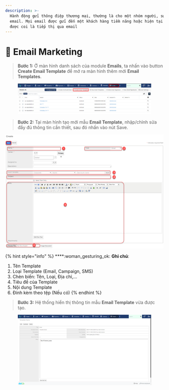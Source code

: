 ```yaml
---
description: >-
  Hành động gửi thông điệp thương mại, thường là cho một nhóm người, sử dụng
  email. Mọi email được gửi đến một khách hàng tiềm năng hoặc hiện tại có thể
  được coi là tiếp thị qua email
---
```


# 📧 Email Marketing

> **Bước 1:** Ở màn hình danh sách của module **Emails**, ta nhấn vào button **Create Email Template** để mở ra màn hình thêm mới **Email Templates**.

<figure><img src="../.gitbook/assets/image (2) (7).png" alt=""><figcaption></figcaption></figure>

> **Bước 2:** Tại màn hình tạo mới mẫu **Email Template**, nhập/chỉnh sửa đầy đủ thông tin cần thiết, sau đó nhấn vào nút Save.

![](../.gitbook/assets/email2.png)

{% hint style="info" %}
****:woman\_gesturing\_ok: **Ghi chú**:

1. Tên Template
2. Loại Template (Email, Campaign, SMS)
3. Chèn biến: Tên, Loại, Địa chỉ,…
4. Tiêu đề của Template
5. Nội dung Template&#x20;
6. Đính kèm theo tệp (Nếu có)
{% endhint %}

> **Bước 3:** Hệ thống hiển thị thông tin mẫu **Email Template** vừa được tạo.

<figure><img src="../.gitbook/assets/image (17) (2).png" alt=""><figcaption></figcaption></figure>
